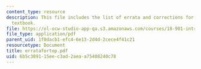 ```yaml
---
content_type: resource
description: This file includes the list of errata and corrections for the course
  textbook.
file: https://ol-ocw-studio-app-qa.s3.amazonaws.com/courses/18-901-introduction-to-topology-fall-2004/6b5c389115eec3ad2aeaa75408240c78_erratafortop.pdf
file_type: application/pdf
parent_uid: 1f0dacb1-efc4-6e13-2d4d-2cece4f41c21
resourcetype: Document
title: erratafortop.pdf
uid: 6b5c3891-15ee-c3ad-2aea-a75408240c78
---
```

